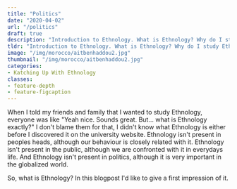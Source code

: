 ```yaml
---
title: "Politics"
date: "2020-04-02"
url: "/politics"
draft: true
description: "Introduction to Ethnology. What is Ethnology? Why do I study Ethnology?"
tldr: "Introduction to Ethnology. What is Ethnology? Why do I study Ethnology?"
image: "/img/morocco/aitbenhaddou2.jpg"
thumbnail: "/img/morocco/aitbenhaddou2.jpg"
categories:
- Katching Up With Ethnology
classes: 
- feature-depth
- feature-figcaption
---
```

When I told my friends and family that I wanted to study Ethnology, everyone was like "Yeah nice. Sounds great. But... what is Ethnology exactly?" I don't blame them for that, I didn't know what Ethnology is either before I discovered it on the university website. Ethnology isn't present in peoples heads, although our behaviour is closely related with it. Ethnology isn't present in the public, although we are confronted with it in everydays life. And Ethnology isn't present in politics, although it is very important in the globalized world. 

So, what is Ethnology? In this blogpost I'd like to give a first impression of it.

<!--more-->



